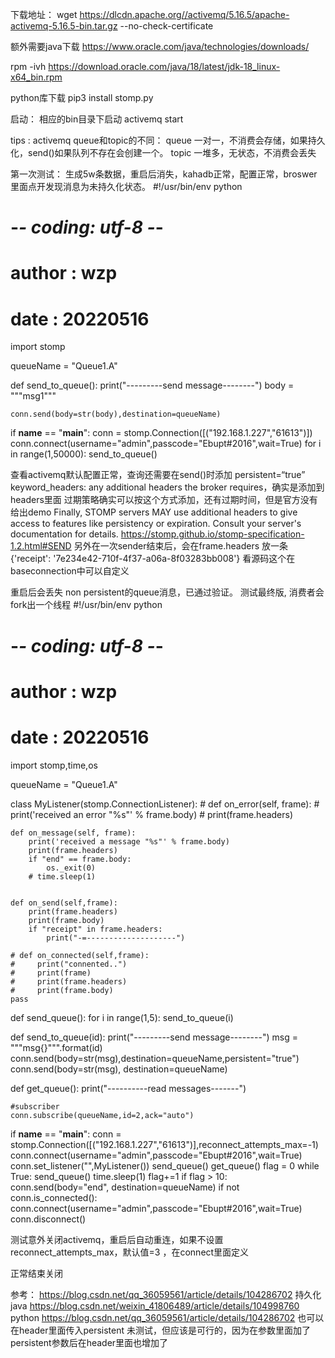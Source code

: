 下载地址：
wget https://dlcdn.apache.org//activemq/5.16.5/apache-activemq-5.16.5-bin.tar.gz --no-check-certificate

额外需要java下载
https://www.oracle.com/java/technologies/downloads/


rpm -ivh https://download.oracle.com/java/18/latest/jdk-18_linux-x64_bin.rpm


python库下载
pip3 install stomp.py


启动：
相应的bin目录下启动
activemq start




tips :
activemq queue和topic的不同：
queue 一对一，不消费会存储，如果持久化，send()如果队列不存在会创建一个。
topic  一堆多，无状态，不消费会丢失

第一次测试：
生成5w条数据，重启后消失，kahadb正常，配置正常，broswer里面点开发现消息为未持久化状态。
#!/usr/bin/env python
# -*- coding: utf-8 -*-
# author : wzp
# date : 20220516

import stomp

queueName = "Queue1.A"

def send_to_queue():
    print("---------send message--------")
    body = """msg1"""

    conn.send(body=str(body),destination=queueName)


if __name__ == "__main__":
    conn = stomp.Connection([("192.168.1.227","61613")])
    conn.connect(username="admin",passcode="Ebupt#2016",wait=True)
    for i in range(1,50000):
        send_to_queue()


查看activemq默认配置正常，查询还需要在send()时添加 persistent=“true”
keyword_headers: any additional headers the broker requires，确实是添加到headers里面
过期策略确实可以按这个方式添加，还有过期时间，但是官方没有给出demo
Finally, STOMP servers MAY use additional headers to give access to features like persistency or expiration. Consult your server's documentation for details.
https://stomp.github.io/stomp-specification-1.2.html#SEND
另外在一次sender结束后，会在frame.headers 放一条{'receipt': '7e234e42-710f-4f37-a06a-8f03283bb008'}
看源码这个在baseconnection中可以自定义


重启后会丢失 non persistent的queue消息，已通过验证。
测试最终版, 消费者会fork出一个线程
#!/usr/bin/env python
# -*- coding: utf-8 -*-
# author : wzp
# date : 20220516

import stomp,time,os

queueName = "Queue1.A"


class MyListener(stomp.ConnectionListener):
    # def on_error(self, frame):
    #     print('received an error "%s"' % frame.body)
    #     print(frame.headers)

    def on_message(self, frame):
        print('received a message "%s"' % frame.body)
        print(frame.headers)
        if "end" == frame.body:
            os._exit(0)
        # time.sleep(1)


    def on_send(self,frame):
        print(frame.headers)
        print(frame.body)
        if "receipt" in frame.headers:
            print("-=--------------------")

    # def on_connected(self,frame):
    #     print("connented..")
    #     print(frame)
    #     print(frame.headers)
    #     print(frame.body)
    pass

def send_queue():
    for i in range(1,5):
        send_to_queue(i)

def send_to_queue(id):
    print("---------send message--------")
    msg = """msg{}""".format(id)
    conn.send(body=str(msg),destination=queueName,persistent="true")
    conn.send(body=str(msg), destination=queueName)

def get_queue():
    print("----------read messages-------")

    #subscriber
    conn.subscribe(queueName,id=2,ack="auto")

if __name__ == "__main__":
    conn = stomp.Connection([("192.168.1.227","61613")],reconnect_attempts_max=-1)
    conn.connect(username="admin",passcode="Ebupt#2016",wait=True)
    conn.set_listener("",MyListener())
    send_queue()
    get_queue()
    flag = 0
    while True:
        send_queue()
        time.sleep(1)
        flag+=1
        if flag > 10:
            conn.send(body="end", destination=queueName)
        if not conn.is_connected():
            conn.connect(username="admin",passcode="Ebupt#2016",wait=True)
    conn.disconnect()



测试意外关闭activemq，重启后自动重连，如果不设置 reconnect_attempts_max，默认值=3 ，在connect里面定义


正常结束关闭


参考：
https://blog.csdn.net/qq_36059561/article/details/104286702  持久化 java
https://blog.csdn.net/weixin_41806489/article/details/104998760 python
https://blog.csdn.net/qq_36059561/article/details/104286702  也可以在header里面传入persistent 未测试，但应该是可行的，因为在参数里面加了persistent参数后在header里面也增加了